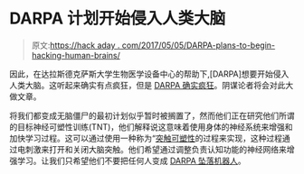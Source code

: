 # DARPA 计划开始侵入人类大脑

> 原文:[https://hack aday . com/2017/05/05/DARPA-plans-to-begin-hacking-human-brains/](https://hackaday.com/2017/05/05/darpa-plans-to-begin-hacking-human-brains/)

因此，在达拉斯德克萨斯大学生物医学设备中心的帮助下,[DARPA]想要开始侵入人类大脑。这听起来确实有点疯狂，但是 [DARPA 确实疯狂](http://hackaday.com/2012/10/26/darpa-funded-robot-ninja-warrior/)。阴谋论者将会对此大做文章。

将我们都变成无脑僵尸的最初计划似乎暂时被搁置了，然而他们正在研究他们所谓的目标神经可塑性训练(TNT)，他们解释说这意味着使用身体的神经系统来增强和加快学习过程。这可以通过使用一种称为“[突触可塑性](https://en.wikipedia.org/wiki/Synaptic_plasticity)的过程来实现，这种过程通过电刺激来打开和关闭大脑突触。他们希望通过调整负责认知功能的神经网络来增强学习。让我们只希望他们不要把任何人变成 [DARPA 坠落机器人](http://hackaday.com/2015/08/23/hilarious-darpa-robots-falling-video/)。